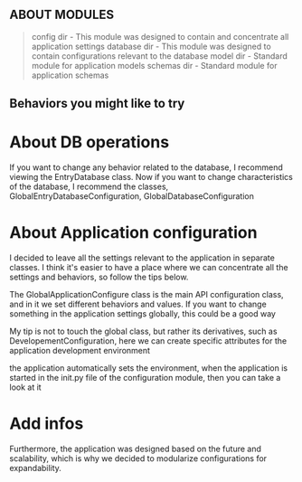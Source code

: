 ## ABOUT MODULES

> config dir - This module was designed to contain and concentrate all application settings
> database dir - This module was designed to contain configurations relevant to the database
> model dir - Standard module for application models
> schemas dir - Standard module for application schemas


## Behaviors you might like to try

# About DB operations
If you want to change any behavior related to the database, I recommend viewing the EntryDatabase class.
Now if you want to change characteristics of the database, I recommend the classes, GlobalEntryDatabaseConfiguration, GlobalDatabaseConfiguration


# About Application configuration
I decided to leave all the settings relevant to the application in separate classes. I think it's easier to have a place where we can concentrate all the settings and behaviors, so follow the tips below.

The GlobalApplicationConfigure class is the main API configuration class, and in it we set different behaviors and values. If you want to change something in the application settings globally, this could be a good way

My tip is not to touch the global class, but rather its derivatives, such as DevelopementConfiguration, here we can create specific attributes for the application development environment

the application automatically sets the environment, when the application is started in the init.py file of the configuration module, then you can take a look at it

# Add infos

Furthermore, the application was designed based on the future and scalability, which is why we decided to modularize configurations for expandability.